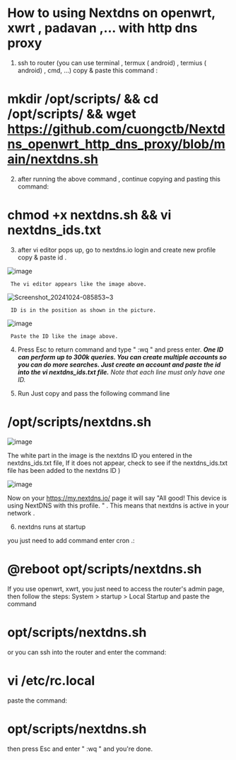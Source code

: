 # How to using Nextdns on openwrt, xwrt , padavan ,... with http dns proxy

1. ssh to router (you can use terminal , termux ( android) , termius ( android) , cmd, ...)
copy & paste this command :
# mkdir /opt/scripts/ && cd /opt/scripts/ && wget https://github.com/cuongctb/Nextdns_openwrt_http_dns_proxy/blob/main/nextdns.sh 

2. after running the above command , continue copying and pasting this command:

# chmod +x nextdns.sh && vi nextdns_ids.txt

3. after vi editor pops up, go to nextdns.io  login and create new profile copy & paste id .

![image](https://github.com/user-attachments/assets/76f92ae3-f473-4b77-8378-cb9960d4a883)

     The vi editor appears like the image above.

![Screenshot_20241024-085853~3](https://github.com/user-attachments/assets/445a9243-b246-49c1-9761-e7222f8d95f6)

     ID is in the position as shown in the picture.

 ![image](https://github.com/user-attachments/assets/2720117d-ca61-474b-a6e6-6b546504c967)

     Paste the ID like the image above. 
4. Press Esc to return command and type " :wq " and press enter.
  ***One ID can perform up to 300k queries. You can create multiple accounts so you can do more searches. Just create an account and paste the id into the vi nextdns_ids.txt file.***
 *Note that each line must only have one ID.*

5. Run
  Just copy and pass the following command line
  # /opt/scripts/nextdns.sh
  ![image](https://github.com/user-attachments/assets/a72e3fc6-3747-4669-bea5-3d2dcd42a055)

 The white part in the image is the nextdns ID you entered in the nextdns_ids.txt file,
  If it does not appear, check to see if the nextdns_ids.txt file has been added to the nextdns ID )

  ![image](https://github.com/user-attachments/assets/e3105c72-282e-4bf1-a23b-3ee5fc5e0110)
  
  Now on your https://my.nextdns.io/ page it will say "All good!
  This device is using NextDNS with this profile. " . This means that nextdns is active in your network .
  
  6. nextdns runs at startup

   you just need to add command enter cron .:
   # @reboot opt/scripts/nextdns.sh

   If you use openwrt, xwrt, you just need to access the router's admin page, then follow the steps: System > startup > Local Startup and paste the command 
   # opt/scripts/nextdns.sh 
   or you can ssh into the router and enter the command:
 
   # vi /etc/rc.local 

   paste the command: 
   # opt/scripts/nextdns.sh 
   then press Esc and enter " :wq " and you're done.
